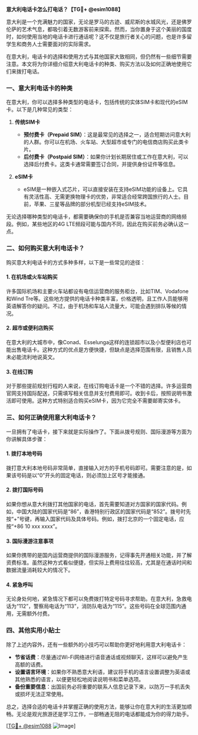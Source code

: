 **意大利电话卡怎么打电话？【TG💪+ @esim1088】**

意大利是一个充满魅力的国家，无论是罗马的古迹、威尼斯的水城风光，还是佛罗伦萨的艺术气息，都吸引着无数游客前来探索。然而，当你置身于这个美丽的国度时，如何使用当地的电话卡进行通话呢？这不仅是旅行者关心的问题，也是许多留学生和商务人士需要面对的实际需求。

在意大利，电话卡的选择和使用方式与其他国家大致相同，但仍然有一些细节需要注意。本文将为你详细介绍意大利电话卡的种类、购买方法以及如何正确地使用它们来拨打电话。

### 一、意大利电话卡的种类

在意大利，你可以选择多种类型的电话卡，包括传统的实体SIM卡和现代的eSIM卡。以下是几种常见的类型：

1. **传统SIM卡**
   - **预付费卡（Prepaid SIM）**：这是最常见的选择之一，适合短期访问意大利的人群。你可以在机场、火车站、大型超市或专门的电信商店购买此类卡片。
   - **后付费卡（Postpaid SIM）**：如果你计划长期居住或工作在意大利，可以选择后付费卡。这类卡通常需要签订合同，并提供身份证件等信息。

2. **eSIM卡**
   - eSIM是一种嵌入式芯片，可以直接安装在支持eSIM功能的设备上。它具有灵活性高、无需更换物理卡的优势，非常适合经常跨国旅行的人士。目前，苹果、三星等品牌的部分机型已经支持eSIM技术。

无论选择哪种类型的电话卡，都需要确保你的手机是否兼容当地运营商的网络频段。例如，某些地区的4G LTE频段可能与国内不同，因此在购买前务必确认这一点。

### 二、如何购买意大利电话卡？

购买意大利电话卡的方式多种多样，以下是一些常见的途径：

#### 1. 在机场或火车站购买
许多国际机场和主要火车站都设有电信运营商的服务柜台，比如TIM、Vodafone和Wind Tre等。这些地方提供的电话卡种类丰富，价格透明，且工作人员能够用英语解答你的疑问。不过，由于机场和车站人流量大，可能会遇到排队等候的情况。

#### 2. 超市或便利店购买
在意大利的大城市中，像Conad、Esselunga这样的连锁超市以及小型便利店也可能出售电话卡。这种方式的优点是方便快捷，但缺点是选择范围有限，且销售人员未必能流利地说英文。

#### 3. 在线订购
对于那些提前规划行程的人来说，在线订购电话卡是一个不错的选择。许多运营商官网支持国际配送，只需填写相关信息并支付费用即可。收到卡后，按照说明书激活即可使用。这种方式特别适合购买eSIM卡，因为它完全不需要邮寄实体卡。

### 三、如何正确使用意大利电话卡？

一旦拥有了电话卡，接下来就是实际操作了。下面从拨号规则、国际漫游等方面为你讲解具体步骤：

#### 1. 拨打本地号码
拨打意大利本地号码非常简单，直接输入对方的手机号码即可。需要注意的是，如果该号码是以“0”开头的固定电话，则必须加上区号才能接通。

#### 2. 拨打国际号码
如果你想从意大利拨打其他国家的电话，首先需要知道对方国家的国家代码。例如，中国大陆的国家代码是“86”，香港特别行政区的国家代码是“852”。拨号时先按“+”号键，再输入国家代码及具体号码。例如，拨打北京的一个固定电话，应按“+86 10 xxx xxxx”。

#### 3. 国际漫游注意事项
如果你携带的是国内运营商提供的国际漫游服务，记得事先开通相关功能，并了解资费标准。虽然这种方式看似便捷，但实际上费用往往较高，尤其是在通话时间和数据流量消耗较大的情况下。

#### 4. 紧急呼叫
无论身处何地，紧急情况下都可以免费拨打特定号码寻求帮助。在意大利，急救电话为“112”，警察局电话为“113”，消防队电话为“115”。这些号码在全球范围内通用，无需额外付费。

### 四、其他实用小贴士

除了上述内容外，还有一些额外的小技巧可以帮助你更好地利用意大利电话卡：

- **节省话费**：尽量通过Wi-Fi网络进行语音通话或视频聊天，这样可以避免产生高额的话费。
- **设置语言环境**：如果你不熟悉意大利语，建议将手机的语言设置调整为英语或其他熟悉的语言，以便更轻松地阅读说明书和菜单选项。
- **备份重要信息**：出国前务必将重要的联系人信息记录下来，以防万一手机丢失或损坏无法正常使用。

总之，选择合适的电话卡并掌握正确的使用方法，能够让你在意大利的生活更加顺畅。无论是观光旅游还是学习工作，一部畅通无阻的电话都能成为你的得力助手。

[[TG💪+ @esim1088](https://t.me/s/esim1088) ![Image](https://i.postimg.cc/4NQfJmqS/Snipaste-2025-05-13-00-14-12.png)]
